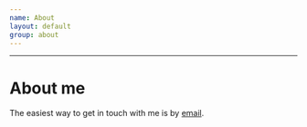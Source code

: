 ```yaml
---
name: About
layout: default
group: about
---
```

---

<h1 class="page-header text-center"> About me </h1>

The easiest way to get in touch with me is by [email](mailto:nevillebethel@gmail.com). 


